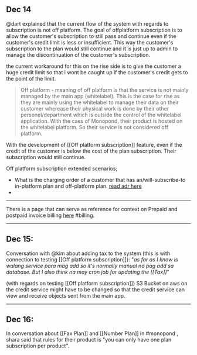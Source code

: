 ## Dec 14
@dart explained that the current flow of the system with regards to subscription is not off platform. The goal of offplatform subscription is to allow the customer's subscription to still pass and continue even if the customer's credit limit is less or insufficient. This way the customer's subscription to the plan would still continue and it is just up to admin to manage the discontinuation of the customer's subscription. 

the current workaround for this on the rise side is to give the customer a huge credit limit so that i wont be caught up if the customer's credit gets to the point of the limit. 

> Off platform -  meaning of off platform is that the service is not mainly managed by the main app (whitelabel). This is the case for rise as they are mainly using the whitelabel to manage their data on their customer wherease their physical work is done by their other personel/department which is outside the control of the whitelabel application. With the caes of Monopond, their product is hosted on the whitelabel platform. So their service is not considered off platform.

With the development of [[Off platform subscription]] feature, even if the credit of the customer is below the cost of the plan subscription. Their subscription would still continue. 

Off platform subscription extended scenarios;
- What is the charging order of a customer that has an/will-subscribe-to in-platform plan and off-platform plan. [read adr here](https://utinternational.jira.com/wiki/spaces/SKB/pages/2871754759/ADR+02+Charging+order+of+multiple+plans+with+off-platform+subscription.)
- 


---

There is a page that can serve as reference for context on Prepaid and postpaid invoice billing [here](https://utinternational.jira.com/wiki/spaces/SKB/pages/1940520986/Payment+Options+versus+Payment+Collection+Method+and+Billing+based+on+Subscription+Types#What-is-a-Payment-Option?) #billing.

---
## Dec 15:

Conversation with @kim about adding tax to the system (this is with connection to testing [[Off platform subscription]]): "*as far as I know is walang service para mag add so it's normally manual na pag add sa database. But I also think na may cron job for updating the [[Tax]]*"

(with regards on testing [[Off platform subscription]]) S3 Bucket on aws on the credit service might have to be changed so that the credit service can view and receive objects sent from the main app.

___
## Dec 16:
In conversation about [[Fax Plan]] and [[Number Plan]] in #monopond , shara said that rules for their product is "you can only have one plan subscription per product".